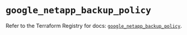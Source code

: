 # `google_netapp_backup_policy`

Refer to the Terraform Registry for docs: [`google_netapp_backup_policy`](https://registry.terraform.io/providers/hashicorp/google/6.49.2/docs/resources/netapp_backup_policy).
